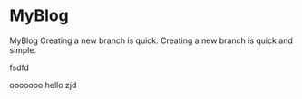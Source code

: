 # MyBlog
MyBlog
Creating a new branch is quick.
Creating a new branch is quick and simple.



fsdfd

ooooooo
hello zjd
